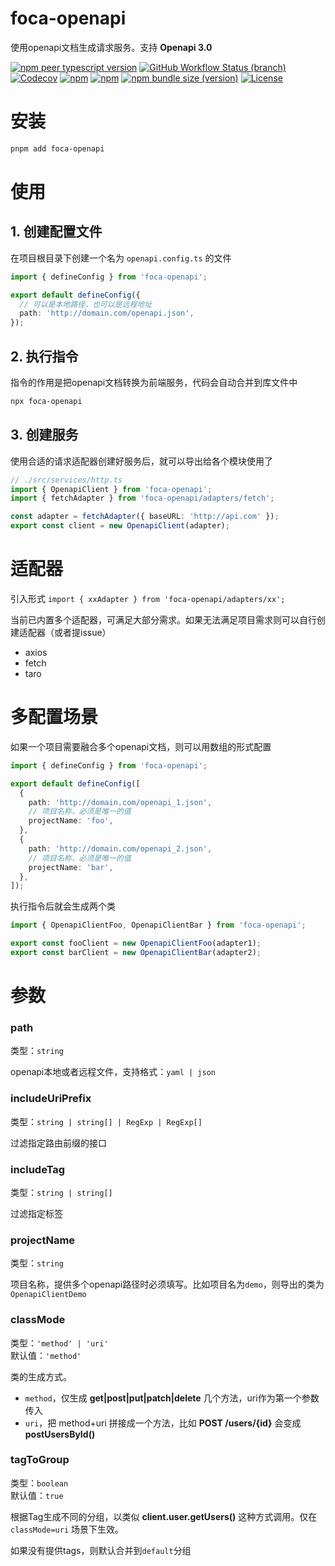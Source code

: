# foca-openapi

使用openapi文档生成请求服务。支持 **Openapi 3.0**

[![npm peer typescript version](https://img.shields.io/npm/dependency-version/foca-openapi/peer/typescript?logo=typescript)](https://github.com/microsoft/TypeScript)
[![GitHub Workflow Status (branch)](https://img.shields.io/github/actions/workflow/status/foca-js/foca-openapi/test.yml?branch=main&label=test&logo=vitest)](https://github.com/foca-js/foca-openapi/actions)
[![Codecov](https://img.shields.io/codecov/c/github/foca-js/foca-openapi?logo=codecov)](https://codecov.io/gh/foca-js/foca-openapi)
[![npm](https://img.shields.io/npm/v/foca-openapi?logo=npm)](https://www.npmjs.com/package/foca-openapi)
[![npm](https://img.shields.io/npm/dt/foca-openapi?logo=codeforces)](https://www.npmjs.com/package/foca-openapi)
[![npm bundle size (version)](https://img.shields.io/bundlephobia/minzip/foca-openapi?label=bundle+size&cacheSeconds=3600&logo=esbuild)](https://bundlephobia.com/package/foca-openapi@latest)
[![License](https://img.shields.io/github/license/foca-js/foca-openapi?logo=open-source-initiative)](https://github.com/foca-js/foca-openapi/blob/main/LICENSE)

# 安装

```bash
pnpm add foca-openapi
```

# 使用

## 1. 创建配置文件

在项目根目录下创建一个名为 `openapi.config.ts` 的文件

```typescript
import { defineConfig } from 'foca-openapi';

export default defineConfig({
  // 可以是本地路径，也可以是远程地址
  path: 'http://domain.com/openapi.json',
});
```

## 2. 执行指令

指令的作用是把openapi文档转换为前端服务，代码会自动合并到库文件中

```bash
npx foca-openapi
```

## 3. 创建服务

使用合适的请求适配器创建好服务后，就可以导出给各个模块使用了

```typescript
// ./src/services/http.ts
import { OpenapiClient } from 'foca-openapi';
import { fetchAdapter } from 'foca-openapi/adapters/fetch';

const adapter = fetchAdapter({ baseURL: 'http://api.com' });
export const client = new OpenapiClient(adapter);
```

# 适配器

引入形式
`import { xxAdapter } from 'foca-openapi/adapters/xx';`

当前已内置多个适配器，可满足大部分需求。如果无法满足项目需求则可以自行创建适配器（或者提issue）

- axios
- fetch
- taro

# 多配置场景

如果一个项目需要融合多个openapi文档，则可以用数组的形式配置

```typescript
import { defineConfig } from 'foca-openapi';

export default defineConfig([
  {
    path: 'http://domain.com/openapi_1.json',
    // 项目名称，必须是唯一的值
    projectName: 'foo',
  },
  {
    path: 'http://domain.com/openapi_2.json',
    // 项目名称，必须是唯一的值
    projectName: 'bar',
  },
]);
```

执行指令后就会生成两个类

```typescript
import { OpenapiClientFoo, OpenapiClientBar } from 'foca-openapi';

export const fooClient = new OpenapiClientFoo(adapter1);
export const barClient = new OpenapiClientBar(adapter2);
```

# 参数

### path

类型：`string`<br>

openapi本地或者远程文件，支持格式：`yaml | json`

### includeUriPrefix

类型：`string | string[] | RegExp | RegExp[]`

过滤指定路由前缀的接口

### includeTag

类型：`string | string[]`

过滤指定标签

### projectName

类型：`string`

项目名称，提供多个openapi路径时必须填写。比如项目名为`demo`，则导出的类为`OpenapiClientDemo`

### classMode

类型：`'method' | 'uri'`<br>
默认值：`'method'`

类的生成方式。

- `method`，仅生成 **get|post|put|patch|delete** 几个方法，uri作为第一个参数传入
- `uri`，把 method+uri 拼接成一个方法，比如 **POST /users/{id}** 会变成 **postUsersById()**

### tagToGroup

类型：`boolean`<br>
默认值：`true`

根据Tag生成不同的分组，以类似 **client.user.getUsers()** 这种方式调用。仅在 `classMode=uri` 场景下生效。

如果没有提供tags，则默认合并到`default`分组
